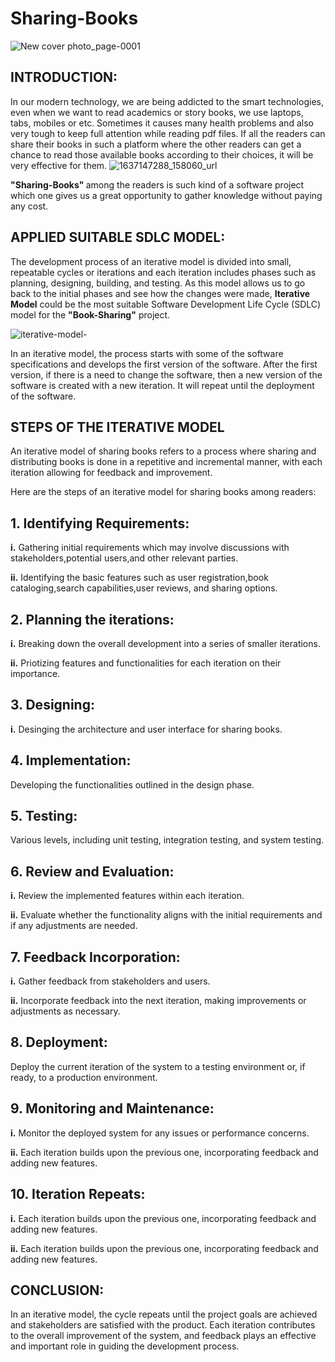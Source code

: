 # Sharing-Books


![New cover photo_page-0001](https://github.com/SweetysimA/Sharing-Books/assets/154395785/965bb1a1-9440-4269-a0b1-3a43fb9e5b00)


## INTRODUCTION:
In our modern technology, we are being addicted to the smart technologies, even when we want to read academics or story books, we use laptops, tabs, mobiles or etc. Sometimes it causes many health problems and also very tough to keep full attention while reading pdf files. If all the readers can share their books in such a platform where the other readers can get a chance to read those available books according to their choices, it will be very effective for them.
![1637147288_158060_url](https://github.com/SweetysimA/Sharing-Books/assets/154395785/a6d1bbb8-02de-474a-b62e-558aca76baaa)

<strong>"Sharing-Books" </strong> among the readers is such kind of a software project which one gives us a great opportunity to gather knowledge without paying any cost.

## APPLIED SUITABLE SDLC MODEL:
The development process of an iterative model is divided into small, repeatable cycles or iterations and each iteration includes phases such as planning, designing, building, and testing. As this model allows us to go back to the initial phases and see how the changes were made, <strong>Iterative Model</strong> could be the most suitable Software Development Life Cycle (SDLC) model for the <strong>"Book-Sharing"</strong> project. 

![iterative-model-](https://github.com/SweetysimA/Sharing-Books/assets/154395785/c5e42806-8017-415b-96b4-e4f5bbd91a75)


In an iterative model, the process starts with some of the software specifications and develops the first version of the software. After the first version, if there is a need to change the software, then a new version of the software is created with a new iteration. It will repeat until the deployment of the software.

## STEPS OF THE ITERATIVE MODEL

An iterative model of sharing books refers to a process where sharing and distributing books is done in a repetitive and incremental manner, with each iteration allowing for feedback and improvement. 

Here are the steps of an iterative model for sharing books among readers:

## 1. Identifying Requirements:

<strong>i.</strong> Gathering initial requirements which may involve discussions with stakeholders,potential users,and 
 other relevant parties.
     
<strong>ii.</strong> Identifying the basic features such as user registration,book cataloging,search capabilities,user 
 reviews, and sharing options.

## 2. Planning the iterations:
    
<strong>i.</strong> Breaking down the overall development into a series of smaller iterations.

<strong>ii.</strong> Priotizing features and functionalities for each iteration on their importance.

## 3. Designing: 

<strong>i.</strong> Desinging the architecture and user interface for sharing books.

## 4. Implementation:
 Developing the functionalities outlined in the design phase.

## 5. Testing:
 Various levels, including unit testing, integration testing, and system testing.

## 6. Review and Evaluation:

<strong>i.</strong> Review the implemented features within each iteration.

<strong>ii.</strong> Evaluate whether the functionality aligns with the initial requirements and if any adjustments are needed.
   

## 7. Feedback Incorporation:

<strong>i.</strong> Gather feedback from stakeholders and users.

<strong>ii.</strong> Incorporate feedback into the next iteration, making improvements or adjustments as necessary.


## 8. Deployment:

Deploy the current iteration of the system to a testing environment or, if ready, to a production environment.


## 9. Monitoring and Maintenance:

<strong>i.</strong> Monitor the deployed system for any issues or performance concerns.

<strong>ii.</strong> Each iteration builds upon the previous one, incorporating feedback and adding new features.

## 10. Iteration Repeats:

<strong>i.</strong> Each iteration builds upon the previous one, incorporating feedback and adding new features.

<strong>ii.</strong> Each iteration builds upon the previous one, incorporating feedback and adding new features.


## CONCLUSION:

In an iterative model, the cycle repeats until the project goals are achieved and stakeholders are satisfied with the product. Each iteration contributes to the overall improvement of the system, and feedback plays an effective and important role in guiding the development process.







